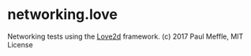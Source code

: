 networking.love
===============
Networking tests using the [Love2d](http://love2d.org "Love2d homepage") framework.
(c) 2017 Paul Meffle, MIT License
